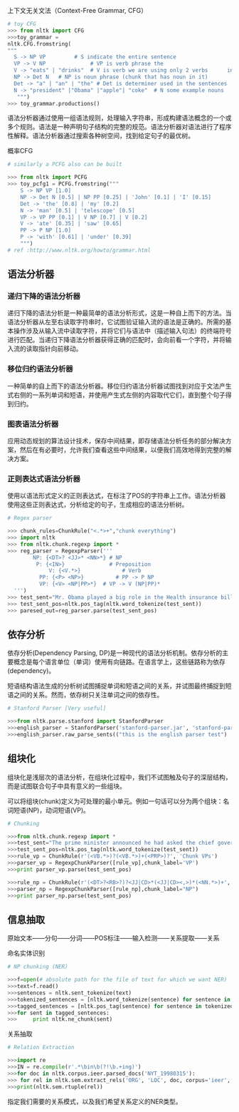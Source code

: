 上下文无关文法（Context-Free Grammar, CFG）

```python
# toy CFG 
>>> from nltk import CFG
>>>toy_grammar = 
nltk.CFG.fromstring(
"""
  S -> NP VP  		 # S indicate the entire sentence   
  VP -> V NP              # VP is verb phrase the 
  V -> "eats" | "drinks"  # V is verb we are using only 2 verbs      in the example
  NP -> Det N   # NP is noun phrase (chunk that has noun in it)
  Det -> "a" | "an" | "the" # Det is determiner used in the sentences 
  N -> "president" |"Obama" |"apple"| "coke"  # N some example nouns 
   """)
>>> toy_grammar.productions()
```

语法分析器通过使用一组语法规则，处理输入字符串，形成构建语法概念的一个或多个规则。语法是一种声明句子结构的完整的规范。语法分析器对语法进行了程序性解释。语法分析器通过搜索各种树空间，找到给定句子的最优树。

概率CFG

```python
# similarly a PCFG also can be built 

>>> from nltk import PCFG
>>> toy_pcfg1 = PCFG.fromstring("""
	S -> NP VP [1.0]
	NP -> Det N [0.5] | NP PP [0.25] | 'John' [0.1] | 'I' [0.15]
	Det -> 'the' [0.8] | 'my' [0.2]
	N -> 'man' [0.5] | 'telescope' [0.5]
	VP -> VP PP [0.1] | V NP [0.7] | V [0.2]
	V -> 'ate' [0.35] | 'saw' [0.65]
	PP -> P NP [1.0]
	P -> 'with' [0.61] | 'under' [0.39]
	""")
# ref :http://www.nltk.org/howto/grammar.html
```

## 语法分析器

### 递归下降的语法分析器

递归下降的语法分析是一种最简单的语法分析形式，这是一种自上而下的方法。当语法分析器从左至右读取字符串时，它试图验证输入流的语法是正确的。所需的基本操作涉及从输入流中读取字符，并将它们与语法中（描述输入句法）的终端符号进行匹配。当递归下降语法分析器获得正确的匹配时，会向前看一个字符，并将输入流的读取指针向前移动。

### 移位归约语法分析器

一种简单的自上而下的语法分析器。移位归约语法分析器试图找到对应于文法产生式右侧的一系列单词和短语，并使用产生式左侧的内容取代它们，直到整个句子得到归约。

### 图表语法分析器

应用动态规划的算法设计技术，保存中间结果，即存储语法分析任务的部分解决方案，然后在有必要时，允许我们查看这些中间结果，以便我们高效地得到完整的解决方案。

### 正则表达式语法分析器

使用以语法形式定义的正则表达式，在标注了POS的字符串上工作。语法分析器使用这些正则表达式，分析给定的句子，生成相应的语法分析树。

```python
# Regex parser

>>> chunk_rules=ChunkRule("<.*>+","chunk everything")
>>> import nltk
>>> from nltk.chunk.regexp import *
>>> reg_parser = RegexpParser('''
 		NP: {<DT>? <JJ>* <NN>*} # NP
  		 P: {<IN>}              # Preposition
             V: {<V.*>}             # Verb
  	      PP: {<P> <NP>}          # PP -> P NP
   	      VP: {<V> <NP|PP>*}  # VP -> V (NP|PP)*
  ''')
>>> test_sent="Mr. Obama played a big role in the Health insurance bill" 
>>> test_sent_pos=nltk.pos_tag(nltk.word_tokenize(test_sent))
>>> paresed_out=reg_parser.parse(test_sent_pos)
```

## 依存分析

依存分析(Dependency Parsing, DP)是一种现代的语法分析机制。依存分析的主要概念是每个语言单位（单词）使用有向链路。在语言学上，这些链路称为依存(dependency)。

短语结构语法生成的分析树试图捕捉单词和短语之间的关系，并试图最终捕捉到短语之间的关系。然而，依存树只关注单词之间的依存性。

```python
# Stanford Parser [Very useful]

>>>from nltk.parse.stanford import StanfordParser
>>>english_parser = StanfordParser('stanford-parser.jar', 'stanford-parser-3.4-models.jar')
>>>english_parser.raw_parse_sents(("this is the english parser test")
```

## 组块化

组块化是浅层次的语法分析，在组块化过程中，我们不试图触及句子的深层结构，而是试图联合句子中具有意义的一些组块。

可以将组块(chunk)定义为可处理的最小单元。例如一句话可以分为两个组块：名词短语(NP)，动词短语(VP)。

```python
# Chunking 

>>>from nltk.chunk.regexp import *
>>>test_sent="The prime minister announced he had asked the chief government whip, Philip Ruddock, to call a special party room meeting for 9am on Monday to consider the spill motion."
>>>test_sent_pos=nltk.pos_tag(nltk.word_tokenize(test_sent))
>>>rule_vp = ChunkRule(r'(<VB.*>)?(<VB.*>)+(<PRP>)?', 'Chunk VPs')
>>>parser_vp = RegexpChunkParser([rule_vp],chunk_label='VP')
>>>print parser_vp.parse(test_sent_pos)    

>>>rule_np = ChunkRule(r'(<DT>?<RB>?)?<JJ|CD>*(<JJ|CD><,>)*(<NN.*>)+', 'Chunk NPs')
>>>parser_np = RegexpChunkParser([rule_np],chunk_label="NP")
>>>print parser_np.parse(test_sent_pos) 
```

## 信息抽取

原始文本——分句——分词——POS标注——输入检测——关系提取——关系

命名实体识别

```python
# NP chunking (NER)

>>>f=open(# absolute path for the file of text for which we want NER)
>>>text=f.read()
>>>sentences = nltk.sent_tokenize(text)
>>>tokenized_sentences = [nltk.word_tokenize(sentence) for sentence in sentences]
>>>tagged_sentences = [nltk.pos_tag(sentence) for sentence in tokenized_sentences]
>>>for sent in tagged_sentences:
>>>		print nltk.ne_chunk(sent)
```

关系抽取

```python
# Relation Extraction 

>>>import re
>>>IN = re.compile(r'.*\bin\b(?!\b.+ing)')
>>>for doc in nltk.corpus.ieer.parsed_docs('NYT_19980315'):
>>>	for rel in nltk.sem.extract_rels('ORG', 'LOC', doc, corpus='ieer', pattern = IN):
>>>print(nltk.sem.rtuple(rel))
```

指定我们需要的关系模式，以及我们希望关系定义的NER类型。